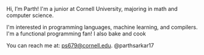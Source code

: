 Hi, I’m Parth! I'm a junior at Cornell University, majoring in math and computer science.

I'm interested in programming languages, machine learning, and compilers. I'm a functional programming fan! I also bake and cook

You can reach me at: ps679@cornell.edu.
@parthsarkar17
